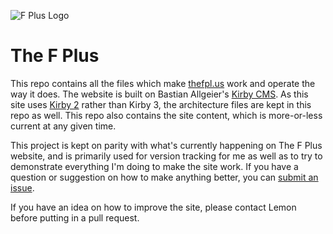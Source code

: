 ![F Plus Logo](https://thefpl.us/android-chrome-512x512.png)
# The F Plus

This repo contains all the files which make [thefpl.us](https://thefpl.us) work and operate the way it does. The website is built on Bastian Allgeier's [Kirby  CMS](https://github.com/getkirby/kirby/). As this site uses [Kirby 2](https://github.com/getkirby-v2) rather than Kirby 3, the architecture files are kept in this repo as well. This repo also contains the site content, which is more-or-less current at any given time.

This project is kept on parity with what's currently happening on The F Plus website, and is primarily used for version tracking for me as well as to try to demonstrate everything I'm doing to make the site work. If you have a question or suggestion on how to make anything better, you can [submit an issue](https://github.com/AhoyLemon/TheFPlus/issues).

If you have an idea on how to improve the site, please contact Lemon before putting in a pull request.